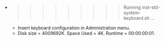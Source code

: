 * >>>>>>>>> Running inst-std-system-keyboard.sh ...
  * Insert keyboard configuration in Administration menu.
  * Disk size = 4009692K. Space Used = 4K. Runtime = 00:00:00:01.

